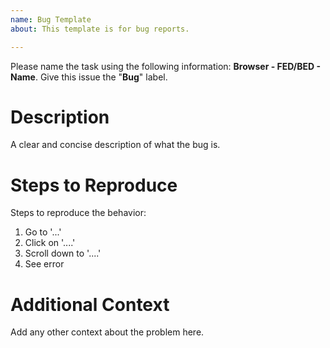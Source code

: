 ```yaml
---
name: Bug Template
about: This template is for bug reports.

---
```


Please name the task using the following information: **Browser - FED/BED - Name**. Give this issue the "**Bug**" label.

# Description
A clear and concise description of what the bug is.

# Steps to Reproduce
Steps to reproduce the behavior:
1. Go to '...'
2. Click on '....'
3. Scroll down to '....'
4. See error

# Additional Context
Add any other context about the problem here.
